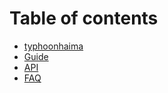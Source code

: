 # Table of contents

* [typhoonhaima](README.md)
* [Guide](guide.md)
* [API](api.md)
* [FAQ](faq.md)

